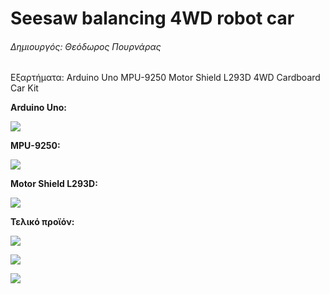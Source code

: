 # Seesaw balancing 4WD robot car
###### Δημιουργός: Θεόδωρος Πουρνάρας
Εξαρτήματα:
Arduino Uno
MPU-9250
Motor Shield L293D
4WD Cardboard Car Kit

**Arduino Uno:**

![](https://c.scdn.gr/images/sku_main_images/008846/8846565/large_20190607104956_uno_r3_atmega328p.jpeg)

**MPU-9250:**

![](https://www.cableworks.gr/images/thumbnails/499/437/detailed/255/mpu9250.jpg)

**Motor Shield L293D:**

![](https://www.cableworks.gr/images/thumbnails/400/350/detailed/254/l293d_motor_shield.jpg)

**Τελικό προϊόν:**

![](https://cdn.discordapp.com/attachments/327935497630515200/667414169162612746/IMG_20200116_185600.jpg)

![](https://cdn.discordapp.com/attachments/327935497630515200/667413990594314270/IMG_20200116_185611.jpg)

![](https://cdn.discordapp.com/attachments/327935497630515200/667413833874407447/IMG_20200116_185617.jpg)
